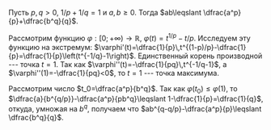 Пусть $p,q>0$, $1/p+1/q=1$ и
$a,b\geqslant 0$. Тогда $ab\leqslant \dfrac{a^p}{p}+\dfrac{b^q}{q}$.

Рассмотрим функцию $\varphi:[0;+\infty)\to\mathbb{R}$,
$\varphi(t)=t^{1/p}-t/p$. Исследуем эту функцию на экстремум:
$\varphi'(t)=\dfrac{1}{p}\,t^{(1-p)/p}-\dfrac{1}{p}=\dfrac{1}{p}\left(t^{-1/q}-1\right)$.
Единственный корень производной --- точка $t=1$. Так как
$\varphi''(t)=-\dfrac{1}{pq}\,t^{-1/q-1}$, а
$\varphi''(1)=-\dfrac{1}{pq}<0$, то $t=1$ --- точка максимума.

Рассмотрим число $t_0=\dfrac{a^p}{b^q}$. Так как
$\varphi(t_0)\leqslant \varphi(1)$, то
$\dfrac{a}{b^{q/p}}-\dfrac{a^p}{pb^q}\leqslant 1-\dfrac{1}{p}=\dfrac{1}{q}$,
откуда, умножая на $b^q$, получаем что
$ab^{q-q/p}-\dfrac{a^p}{p}\leqslant \dfrac{b^q}{q}$.